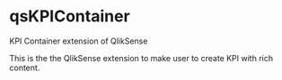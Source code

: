 # qsKPIContainer
KPI Container extension of QlikSense

This is the the QlikSense extension to make user to create KPI with rich content.

